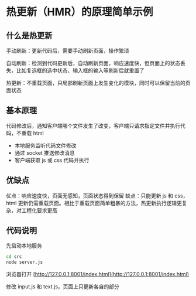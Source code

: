 # 热更新（HMR）的原理简单示例

## 什么是热更新

手动刷新：更新代码后，需要手动刷新页面，操作繁琐

自动刷新：检测到代码更新后，自动刷新页面，响应速度快，但页面上的状态丢失，比如复选框的选中状态、输入框的输入等刷新后就重置了

热更新：不重载页面，只局部刷新页面上发生变化的模块，同时可以保留当前的页面状态

## 基本原理

代码修改后，通知客户端哪个文件发生了改变，客户端只请求指定文件并执行代码，不重载 html

- 本地服务监听代码文件修改
- 通过 socket 推送修改消息
- 客户端获取 js 或 css 代码并执行

## 优缺点

优点：响应速度快，页面无感知，页面状态得到保留
缺点：只能更新 js 和 css，html 更新仍需重载页面。相比于重载页面简单粗暴的方法，热更新执行逻辑更复杂，对工程化要求更高

## 代码说明

先启动本地服务

```sh
cd src
node server.js
```

浏览器打开 [http://127.0.0.1:8001/index.html](http://127.0.0.1:8001/index.html)

修改 input.js 和 text.js，页面上只更新各自的部分
